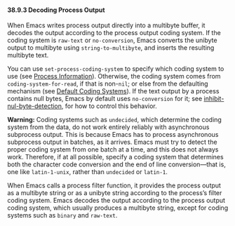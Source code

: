 

#### 38.9.3 Decoding Process Output

When Emacs writes process output directly into a multibyte buffer, it decodes the output according to the process output coding system. If the coding system is `raw-text` or `no-conversion`, Emacs converts the unibyte output to multibyte using `string-to-multibyte`, and inserts the resulting multibyte text.

You can use `set-process-coding-system` to specify which coding system to use (see [Process Information](Process-Information.html)). Otherwise, the coding system comes from `coding-system-for-read`, if that is non-`nil`; or else from the defaulting mechanism (see [Default Coding Systems](Default-Coding-Systems.html)). If the text output by a process contains null bytes, Emacs by default uses `no-conversion` for it; see [inhibit-nul-byte-detection](Lisp-and-Coding-Systems.html), for how to control this behavior.

**Warning:** Coding systems such as `undecided`, which determine the coding system from the data, do not work entirely reliably with asynchronous subprocess output. This is because Emacs has to process asynchronous subprocess output in batches, as it arrives. Emacs must try to detect the proper coding system from one batch at a time, and this does not always work. Therefore, if at all possible, specify a coding system that determines both the character code conversion and the end of line conversion—that is, one like `latin-1-unix`, rather than `undecided` or `latin-1`.

When Emacs calls a process filter function, it provides the process output as a multibyte string or as a unibyte string according to the process’s filter coding system. Emacs decodes the output according to the process output coding system, which usually produces a multibyte string, except for coding systems such as `binary` and `raw-text`.

